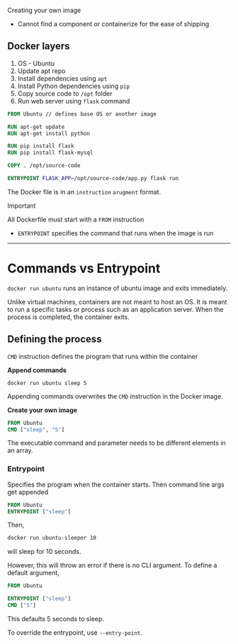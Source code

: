 Creating your own image

- Cannot find a component or containerize for the ease of shipping

## Docker layers
1. OS - Ubuntu
2. Update apt repo
3. Install dependencies using `apt`
4. Install Python dependencies using `pip`
5. Copy source code to `/opt` folder
6. Run web server using `flask` command

```Dockerfile
FROM Ubuntu // defines base OS or another image

RUN apt-get update
RUN apt-get install python

RUN pip install flask
RUN pip install flask-mysql

COPY . /opt/source-code

ENTRYPOINT FLASK_APP=/opt/source-code/app.py flask run
```

The Docker file is in an `instruction` `arugment` format.

>[!important] 
>All Dockerfile must start with a `FROM` instruction

- `ENTRYPOINT` specifies the command that runs when the image is run

---

# Commands vs Entrypoint

`docker run ubuntu` runs an instance of ubuntu image and exits immediately.

Unlike virtual machines, containers are not meant to host an OS. It is meant to run a specific tasks or process such as an application server. When the process is completed, the container exits.

## Defining the process

`CMD` instruction defines the program that runs within the container

**Append commands**

`docker run ubuntu sleep 5`

Appending commands overwrites the `CMD` instruction in the Docker image.

**Create your own image**
```dockerfile
FROM Ubuntu
CMD ["sleep", "5"]
```

The executable command and parameter needs to be different elements in an array.

### Entrypoint
Specifies the program when the container starts. Then command line args get appended
```Dockerfile
FROM Ubuntu
ENTRYPOINT ["sleep"]
```

Then,
```bash
docker run ubuntu-sleeper 10
```

will sleep for 10 seconds.

However, this will throw an error if there is no CLI argument. To define a default argument, 

```Dockerfile
FROM Ubuntu

ENTRYPOINT ["sleep"]
CMD ["5"]
```

This defaults 5 seconds to sleep.

To override the entrypoint, use `--entry-point`.


